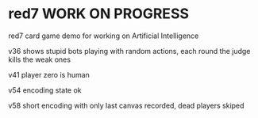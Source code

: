 # red7   WORK ON PROGRESS
red7 card game demo for working on Artificial Intelligence

v36 shows stupid bots playing with random actions, each round the judge kills the weak ones

v41  player zero is human

v54 encoding state ok

v58 short encoding with only last canvas recorded, dead players skiped
